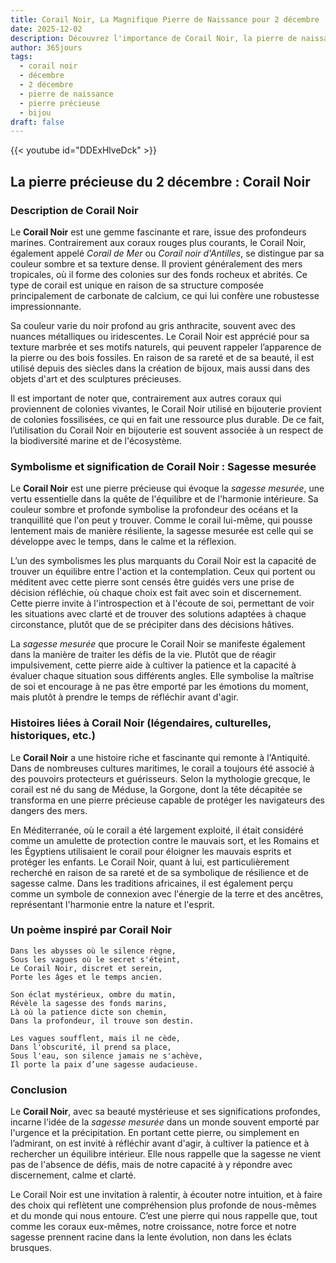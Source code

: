 ```yaml
---
title: Corail Noir, La Magnifique Pierre de Naissance pour 2 décembre
date: 2025-12-02
description: Découvrez l'importance de Corail Noir, la pierre de naissance du 2 décembre qui symbolise Sagesse mesurée. Laissez sa beauté et sa signification illuminer votre journée.
author: 365jours
tags:
  - corail noir
  - décembre
  - 2 décembre
  - pierre de naissance
  - pierre précieuse
  - bijou
draft: false
---
```


{{< youtube id="DDExHlveDck" >}}

## La pierre précieuse du 2 décembre : Corail Noir

### Description de Corail Noir

Le **Corail Noir** est une gemme fascinante et rare, issue des profondeurs marines. Contrairement aux coraux rouges plus courants, le Corail Noir, également appelé _Corail de Mer_ ou _Corail noir d'Antilles_, se distingue par sa couleur sombre et sa texture dense. Il provient généralement des mers tropicales, où il forme des colonies sur des fonds rocheux et abrités. Ce type de corail est unique en raison de sa structure composée principalement de carbonate de calcium, ce qui lui confère une robustesse impressionnante.

Sa couleur varie du noir profond au gris anthracite, souvent avec des nuances métalliques ou iridescentes. Le Corail Noir est apprécié pour sa texture marbrée et ses motifs naturels, qui peuvent rappeler l’apparence de la pierre ou des bois fossiles. En raison de sa rareté et de sa beauté, il est utilisé depuis des siècles dans la création de bijoux, mais aussi dans des objets d'art et des sculptures précieuses.

Il est important de noter que, contrairement aux autres coraux qui proviennent de colonies vivantes, le Corail Noir utilisé en bijouterie provient de colonies fossilisées, ce qui en fait une ressource plus durable. De ce fait, l’utilisation du Corail Noir en bijouterie est souvent associée à un respect de la biodiversité marine et de l'écosystème.

### Symbolisme et signification de Corail Noir : Sagesse mesurée

Le **Corail Noir** est une pierre précieuse qui évoque la _sagesse mesurée_, une vertu essentielle dans la quête de l'équilibre et de l'harmonie intérieure. Sa couleur sombre et profonde symbolise la profondeur des océans et la tranquillité que l'on peut y trouver. Comme le corail lui-même, qui pousse lentement mais de manière résiliente, la sagesse mesurée est celle qui se développe avec le temps, dans le calme et la réflexion.

L’un des symbolismes les plus marquants du Corail Noir est la capacité de trouver un équilibre entre l'action et la contemplation. Ceux qui portent ou méditent avec cette pierre sont censés être guidés vers une prise de décision réfléchie, où chaque choix est fait avec soin et discernement. Cette pierre invite à l'introspection et à l'écoute de soi, permettant de voir les situations avec clarté et de trouver des solutions adaptées à chaque circonstance, plutôt que de se précipiter dans des décisions hâtives.

La _sagesse mesurée_ que procure le Corail Noir se manifeste également dans la manière de traiter les défis de la vie. Plutôt que de réagir impulsivement, cette pierre aide à cultiver la patience et la capacité à évaluer chaque situation sous différents angles. Elle symbolise la maîtrise de soi et encourage à ne pas être emporté par les émotions du moment, mais plutôt à prendre le temps de réfléchir avant d'agir.

### Histoires liées à Corail Noir (légendaires, culturelles, historiques, etc.)

Le **Corail Noir** a une histoire riche et fascinante qui remonte à l'Antiquité. Dans de nombreuses cultures maritimes, le corail a toujours été associé à des pouvoirs protecteurs et guérisseurs. Selon la mythologie grecque, le corail est né du sang de Méduse, la Gorgone, dont la tête décapitée se transforma en une pierre précieuse capable de protéger les navigateurs des dangers des mers.

En Méditerranée, où le corail a été largement exploité, il était considéré comme un amulette de protection contre le mauvais sort, et les Romains et les Égyptiens utilisaient le corail pour éloigner les mauvais esprits et protéger les enfants. Le Corail Noir, quant à lui, est particulièrement recherché en raison de sa rareté et de sa symbolique de résilience et de sagesse calme. Dans les traditions africaines, il est également perçu comme un symbole de connexion avec l'énergie de la terre et des ancêtres, représentant l'harmonie entre la nature et l'esprit.

### Un poème inspiré par Corail Noir

	Dans les abysses où le silence règne,  
	Sous les vagues où le secret s'éteint,  
	Le Corail Noir, discret et serein,  
	Porte les âges et le temps ancien.
	
	Son éclat mystérieux, ombre du matin,  
	Révèle la sagesse des fonds marins,  
	Là où la patience dicte son chemin,  
	Dans la profondeur, il trouve son destin.
	
	Les vagues soufflent, mais il ne cède,  
	Dans l'obscurité, il prend sa place,  
	Sous l'eau, son silence jamais ne s'achève,  
	Il porte la paix d’une sagesse audacieuse.

### Conclusion

Le **Corail Noir**, avec sa beauté mystérieuse et ses significations profondes, incarne l'idée de la _sagesse mesurée_ dans un monde souvent emporté par l'urgence et la précipitation. En portant cette pierre, ou simplement en l’admirant, on est invité à réfléchir avant d'agir, à cultiver la patience et à rechercher un équilibre intérieur. Elle nous rappelle que la sagesse ne vient pas de l'absence de défis, mais de notre capacité à y répondre avec discernement, calme et clarté.

Le Corail Noir est une invitation à ralentir, à écouter notre intuition, et à faire des choix qui reflètent une compréhension plus profonde de nous-mêmes et du monde qui nous entoure. C’est une pierre qui nous rappelle que, tout comme les coraux eux-mêmes, notre croissance, notre force et notre sagesse prennent racine dans la lente évolution, non dans les éclats brusques.